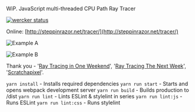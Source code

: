 WiP. JavaScript multi-threaded CPU Path Ray Tracer

[![wercker status](https://app.wercker.com/status/9eee46f180e846a54d979e55283081e0/s/master "wercker status")](https://app.wercker.com/project/byKey/9eee46f180e846a54d979e55283081e0)

Online: [http://steppinrazor.net/tracer/](http://steppinrazor.net/tracer/)

![Example A](https://github.com/barnabysheeran/Tracer/output/example_a.png "Example A")

![Example B](https://github.com/barnabysheeran/Tracer/output/example_a.jpg "Example B")

Thank you - '[Ray Tracing in One Weekend](https://www.amazon.co.uk/Ray-Tracing-Weekend-Minibooks-Book-ebook/dp/B01B5AODD8)', '[Ray Tracing The Next Week](https://www.amazon.co.uk/gp/product/B01CO7PQ8C)', '[Scratchapixel](https://www.scratchapixel.com)'.

`yarn install` - Installs required dependencies
`yarn run start` - Starts and opens webpack development server
`yarn run build` - Builds production to /dist
`yarn run lint` - Lints ESLint & stylelint in series
`yarn run lint:js` - Runs ESLint
`yarn run lint:css` - Runs stylelint
